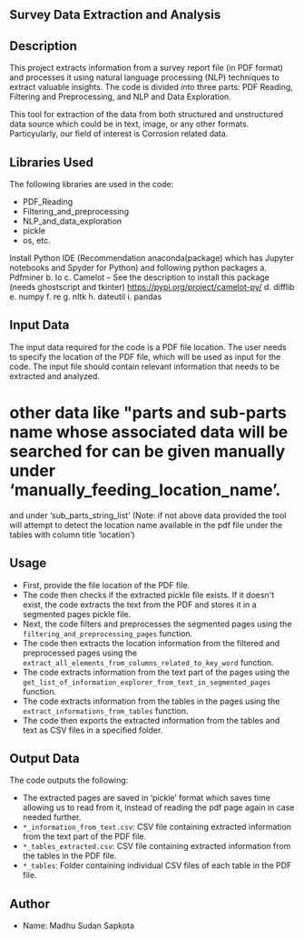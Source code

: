 
## Survey Data Extraction and Analysis

## Description

This project extracts information from a survey report file (in PDF format) and processes it using natural language processing (NLP) techniques to extract valuable insights. The code is divided into three parts: PDF Reading, Filtering and Preprocessing, and NLP and Data Exploration.

This tool for extraction of the data from both structured and unstructured data source which could be in text, image, or any other formats.
Particyularly, our field of interest is Corrosion related data.


## Libraries Used

The following libraries are used in the code:

- PDF_Reading
- Filtering_and_preprocessing
- NLP_and_data_exploration
- pickle
- os, etc.

Install Python IDE (Recommendation anaconda(package) which has Jupyter notebooks and Spyder for Python) and following python packages
a.	Pdfminer
b.	Io
c.	Camelot – See the description to install this package (needs ghostscript and tkinter)  https://pypi.org/project/camelot-py/
d.	difflib
e.	numpy
f.	re
g.	nltk
h.	dateutil
i.	pandas

## Input Data

The input data required for the code is a PDF file location. The user needs to specify the location of the PDF file, which will be used as input for the code. The input file should contain relevant information that needs to be extracted and analyzed.

# other data like "parts and sub-parts name whose associated data will be searched for can be given manually under ‘manually_feeding_location_name’.
and under ‘sub_parts_string_list’
(Note: if not above data provided the tool will attempt to detect the location name available in the pdf file under the tables with column title ‘location’)

## Usage

- First, provide the file location of the PDF file.
- The code then checks if the extracted pickle file exists. If it doesn't exist, the code extracts the text from the PDF and stores it in a segmented pages pickle file.
- Next, the code filters and preprocesses the segmented pages using the `filtering_and_preprocessing_pages` function.
- The code then extracts the location information from the filtered and preprocessed pages using the `extract_all_elements_from_columns_related_to_key_word` function.
- The code extracts information from the text part of the pages using the `get_list_of_information_explorer_from_text_in_segmented_pages` function.
- The code extracts information from the tables in the pages using the `extract_informations_from_tables` function.
- The code then exports the extracted information from the tables and text as CSV files in a specified folder.

## Output Data

The code outputs the following:
- The extracted pages are saved in ‘pickle’ format which saves time allowing us to read from it, instead of reading the pdf page again in case needed further.
- `*_information_from_text.csv`: CSV file containing extracted information from the text part of the PDF file.
- `*_tables_extracted.csv`: CSV file containing extracted information from the tables in the PDF file.
- `*_tables`: Folder containing individual CSV files of each table in the PDF file.

## Author

- Name: Madhu Sudan Sapkota


